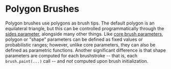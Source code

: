 # Polygon Brushes

Polygon brushes use polygons as brush tips. The default polygon is an equilateral triangle, but this can be controlled programmatically through the [sides parameter](sides.md), alongside many other things. Like [core brush parameters](../base-properties/), polygon or "shape" parameters can be defined as fixed values or probabilistic ranges; however, unlike core parameters, they can also be defined as parametric functions. Another significant difference is that shape parameters are computed for each brushstroke -- that is, each `brush.paint(...)` call -- and _not_ computed upon brush initialization.

